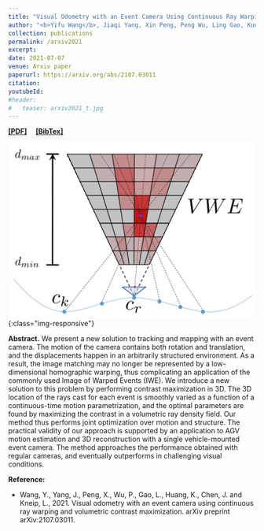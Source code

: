 ```yaml
---
title: "Visual Odometry with an Event Camera Using Continuous Ray Warping and Volumetric Contrast Maximization"
author: "<b>Yifu Wang</b>, Jiaqi Yang, Xin Peng, Peng Wu, Ling Gao, Kun Huang, Jiaben Chen, Laurent Kneip."
collection: publications
permalink: /arxiv2021
excerpt: 
date: 2021-07-07
venue: Arxiv paper
paperurl: https://arxiv.org/abs/2107.03011
citation: 
youtubeId: 
#header:
#   teaser: arxiv2021_t.jpg
---
```


<a href="https://1fwang.github.io/files/arxiv2021.pdf" target="_blank"><b>[PDF]</b></a>&emsp;
<a href="https://1fwang.github.io/files/wang2021visual.txt" target="_blank"><b>[BibTex]</b></a>

![firenet_banner](/images/arxiv2021.jpg){:class="img-responsive"}

<b>Abstract.</b> 
We present a new solution to tracking and mapping with an event camera. The motion of the camera contains both rotation and translation, and the displacements happen in an arbitrarily structured environment. As a result, the image matching may no longer be represented by a low-dimensional homographic warping, thus complicating an application of the commonly used Image of Warped Events (IWE). We introduce a new solution to this problem by performing contrast maximization in 3D. The 3D location of the rays cast for each event is smoothly varied as a function of a continuous-time motion parametrization, and the optimal parameters are found by maximizing the contrast in a volumetric ray density field. Our method thus performs joint optimization over motion and structure. The practical validity of our approach is supported by an application to AGV motion estimation and 3D reconstruction with a single vehicle-mounted event camera. The method approaches the performance obtained with regular cameras, and eventually outperforms in challenging visual conditions.

<b>Reference:</b>
* Wang, Y., Yang, J., Peng, X., Wu, P., Gao, L., Huang, K., Chen, J. and Kneip, L., 2021. Visual odometry with an event camera using continuous ray warping and volumetric contrast maximization. arXiv preprint arXiv:2107.03011.
